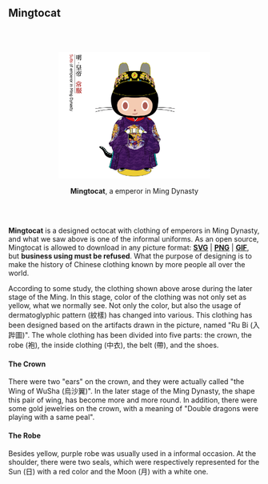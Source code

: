 ## Mingtocat

<br />
<br />

<p align="center">
  <img alt="Lerna" src="./Mingtocat.gif" width="60%">
</p>

<p align="center">
  <strong>Mingtocat</strong>, a emperor in Ming Dynasty
</p>

<br />
<br />

**Mingtocat** is a designed octocat with clothing of emperors in Ming Dynasty, and what we saw above is one of the informal uniforms. As an open source, Mingtocat is allowed to download in any picture format: [**SVG**](https://rawgit.com/aleen42/mingtocat/master/Mingtocat.svg) | [**PNG**](https://raw.githubusercontent.com/aleen42/mingtocat/master/Mingtocat.png) | [**GIF**](https://raw.githubusercontent.com/aleen42/mingtocat/master/Mingtocat.gif), but **business using must be refused**. What the purpose of designing is to make the history of Chinese clothing known by more people all over the world.

According to some study, the clothing shown above arose during the later stage of the Ming. In this stage, color of the clothing was not only set as yellow, what we normally see. Not only the color, but also the usage of dermatoglyphic pattern (紋樣) has changed into various. This clothing has been designed based on the artifacts drawn in the picture, named "Ru Bi (入跸圖)". The whole clothing has been divided into five parts: the crown, the robe (袍), the inside clothing (中衣), the belt (帶), and the shoes.

#### The Crown

There were two "ears" on the crown, and they were actually called "the Wing of WuSha (烏沙翼)". In the later stage of the Ming Dynasty, the shape this pair of wing, has become more and more round. In addition, there were some gold jewelries on the crown, with a meaning of "Double dragons were playing with a same peal".

#### The Robe

Besides yellow, purple robe was usually used in a informal occasion. At the shoulder, there were two seals, which were respectively represented for the Sun (日) with a red color and the Moon (月) with a white one.
